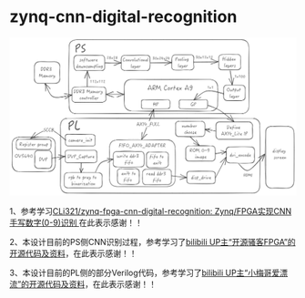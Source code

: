 # zynq-cnn-digital-recognition

![zynq_ps](./image/zynq_ps.png)

1、参考学习[CLi321/zynq-fpga-cnn-digital-recognition: Zynq/FPGA实现CNN手写数字(0-9)识别 ](https://github.com/CLi321/zynq-fpga-cnn-digital-recognition)在此表示感谢！！

2、本设计目前的PS侧CNN识别过程，参考学习了[bilibili UP主“开源骚客FPGA”的开源代码及资料](https://www.bilibili.com/video/BV1dk4y1Q7YP/?spm_id_from=333.337.search-card.all.click)，在此表示感谢！！

3、本设计目前的PL侧的部分Verilog代码，参考学习了[bilibili UP主“小梅哥爱漂流”的开源代码及资料](https://www.bilibili.com/video/BV1u4CtY3EsV?spm_id_from=333.788.player.switch&vd_source=a1ef708051f7f140f22d243ecd6c0c28)，在此表示感谢！！

